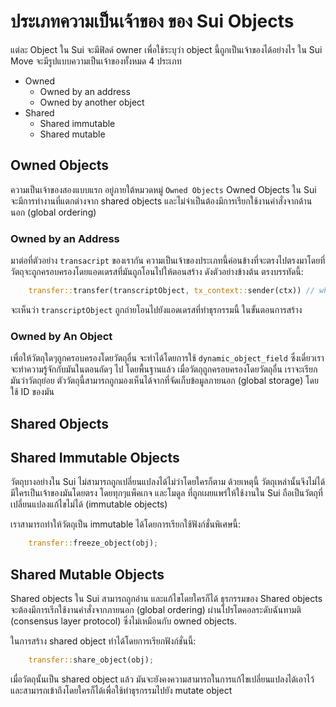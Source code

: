# ประเภทความเป็นเจ้าของ ของ Sui Objects

แต่ละ Object ใน Sui จะมีฟิลด์ owner เพื่อใช้ระบุว่า object นี้ถูกเป็นเจ้าของได้อย่างไร ใน Sui Move จะมีรูปแบบความเป็นเจ้าของทั้งหมด 4 ประเภท

- Owned
    - Owned by an address
    - Owned by another object 
- Shared
    - Shared immutable
    - Shared mutable

## Owned Objects

ความเป็นเจ้าของสองแบบแรก อยู่ภายใต้หมวดหมู่ `Owned Objects` Owned Objects ใน Sui จะมีการทำงานที่แตกต่างจาก shared objects และไม่จำเป็นต้องมีการเรียกใช้งานคำสั่งจากด้านนอก (global ordering)

### Owned by an Address

มาต่อที่ตัวอย่าง `transacript` ของเรากัน ความเป็นเจ้าของประเภทนี้ค่อนข้างที่จะตรงไปตรงมาโดยที่วัตถุจะถูกครอบครองโดยแอดเดรสที่มันถูกโอนไปให้ตอนสร้าง ดังตัวอย่างข้างต้น ตรงบรรทัดนี้:


```rust
    transfer::transfer(transcriptObject, tx_context::sender(ctx)) // where tx_context::sender(ctx) is the recipient
```

จะเห็นว่า `transcriptObject` ถูกถ่ายโอนไปยังแอดเดรสที่ทำธุรกรรมนี้ ในขั้นตอนการสร้าง

### Owned by An Object

เพื่อให้วัตถุใดๆถูกครอบครองโดยวัตถุอื่น จะทำได้โดยการใช้ `dynamic_object_field` ซึ่งเดี๋ยวเราจะทำความรู้จักกับมันในตอนถัดๆ ไป โดยพื้นฐานแล้ว เมื่อวัตถุถูกครอบครองโดยวัตถุอื่น เราจะเรียกมันว่าวัตถุย่อย ตัววัตถุนี้สามารถถูกมองเห็นได้จากที่จัดเก็บข้อมูลภายนอก (global storage) โดยใช้ ID ของมัน

## Shared Objects

## Shared Immutable Objects

วัตถุบางอย่างใน Sui ไม่สามารถถูกเปลี่ยนแปลงได้ไม่ว่าโดยใครก็ตาม ด้วยเหตุนี้  วัตถุเหล่านั้นจึงไม่ได้มีใครเป็นเจ้าของมันโดยตรง โดยทุกๆแพ็คเกจ และโมดูล ที่ถูกเผยแพร่ให้ใช้งานใน Sui ถือเป็นวัตถุที่เปลี่ยนแปลงแก้ไขไม่ได้ (immutable objects)

เราสามารถทำให้วัตถุเป็น immutable ได้โดยการเรียกใช้ฟังก์ชั่นพิเศษนี้:

```rust
    transfer::freeze_object(obj);
```

## Shared Mutable Objects

Shared objects ใน Sui สามารถถูกอ่าน และแก้ไขโดยใครก็ได้ ธุรกรรมของ Shared objects จะต้องมีการเรีกใช้งานคำสั่งจากภายนอก (global ordering) ผ่านโปรโตคอลระดับฉันทามติ (consensus layer protocol) ซึ่งไม่เหมือนกับ owned objects.

ในการสร้าง shared object ทำได้โดยการเรียกฟังก์ชั่นนี้:

```rust
    transfer::share_object(obj);
```

เมื่อวัตถุนั้นเป็น shared object แล้ว มันจะยังคงความสามารถในการแก้ไขเปลี่ยนแปลงได้เอาไว้ และสามารถเข้าถึงโดยใครก็ได้เพื่อใช้ทำธุรกรรมไปยัง mutate object

